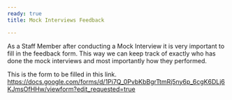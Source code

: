 ```yaml
---
ready: true
title: Mock Interviews Feedback

---
```


As a Staff Member after conducting a Mock Interview it is very important to fill in the feedback
form. This way we can keep track of exactly who has done the mock interviews and most importantly
how they performed.

This is the form to be filled in this link.
https://docs.google.com/forms/d/1Pi7Q_0PvbKbBgrTtmRj5ny6p_6cgK6DLj6KJmsOfHHw/viewform?edit_requested=true

